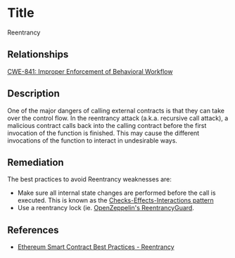 # Title 
Reentrancy

## Relationships
[CWE-841: Improper Enforcement of Behavioral Workflow](https://cwe.mitre.org/data/definitions/841.html)

## Description

One of the major dangers of calling external contracts is that they can take over the control flow. In the reentrancy attack (a.k.a. recursive call attack), a malicious contract calls back into the calling contract before the first invocation of the function is finished. This may cause the different invocations of the function to interact in undesirable ways.

## Remediation

The best practices to avoid Reentrancy weaknesses are: 

- Make sure all internal state changes are performed before the call is executed. This is known as the [Checks-Effects-Interactions pattern](https://solidity.readthedocs.io/en/latest/security-considerations.html#use-the-checks-effects-interactions-pattern)
- Use a reentrancy lock (ie.  [OpenZeppelin's ReentrancyGuard](https://github.com/OpenZeppelin/openzeppelin-contracts/blob/master/contracts/utils/ReentrancyGuard.sol).

## References 

- [Ethereum Smart Contract Best Practices - Reentrancy](https://consensys.github.io/smart-contract-best-practices/attacks/reentrancy/)

